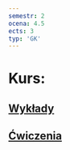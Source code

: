 ```yaml
---
semestr: 2
ocena: 4.5
ects: 3
typ: 'GK'
---
```


# Kurs:
## [Wykłady](/Notatki/Semestr%202/Teoria%20system%C3%B3w/Wyk%C5%82ady/Wyk%C5%82ady.md)
## [Ćwiczenia](/Notatki/Semestr%202/Teoria%20system%C3%B3w/%C4%86wiczenia/%C4%86wiczenia.md)

